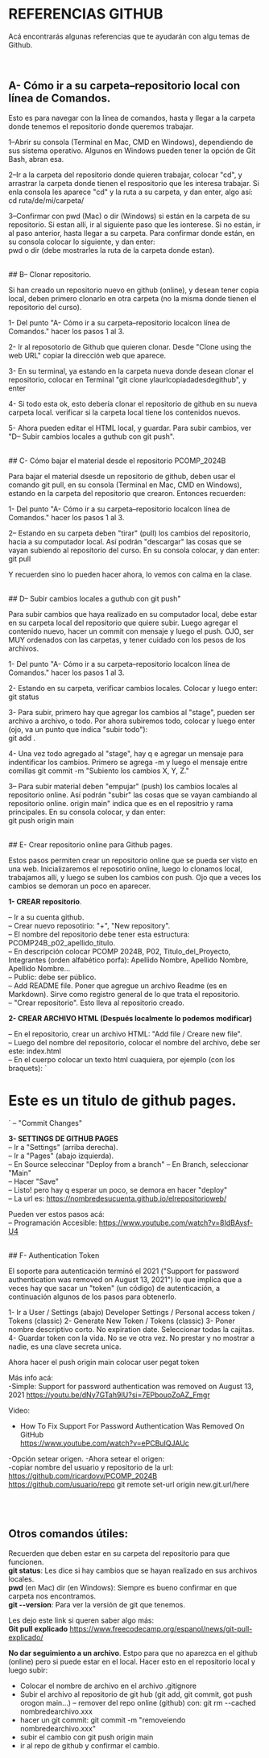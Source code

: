 # REFERENCIAS GITHUB  

Acá encontrarás algunas referencias que te ayudarán con algu temas de Github. 

<br> 

## A- Cómo ir a su carpeta–repositorio local con línea de Comandos. 

Esto es para navegar con la línea de comandos, hasta y llegar a la carpeta donde tenemos el repositorio donde queremos trabajar. 

1–Abrir su consola (Terminal en Mac, CMD en Windows), dependiendo de sus sistema operativo. Algunos en Windows pueden tener la opción de Git Bash, abran esa. 

2–Ir a la carpeta del repositorio donde quieren trabajar, colocar "cd", y arrastrar la carpeta donde tienen el respositorio que les interesa trabajar. Si enla consola les aparece "cd" y la ruta a su carpeta, y dan enter, algo así:  
cd ruta/de/mi/carpeta/

3–Confirmar con pwd (Mac) o dir (Windows) si están en la carpeta de su repositorio. Si estan allí, ir al siguiente paso que les ionterese. Si no están, ir al paso anterior, hasta llegar a su carpeta. Para confirmar donde están, en su consola colocar lo siguiente, y dan enter:  
pwd o dir (debe mostrarles la ruta de la carpeta donde estan). 


<br> 
## B– Clonar repositorio.  

Si han creado un repositorio nuevo en github (online), y desean tener copia local, deben primero clonarlo en otra carpeta (no la misma donde tienen el repositorio del curso). 

1- Del punto "A- Cómo ir a su carpeta–repositorio localcon línea de Comandos." hacer los pasos 1 al 3.

2- Ir al reposotorio de Github que quieren clonar. Desde "Clone using the web URL" copiar la dirección web que aparece. 

3- En su terminal, ya estando en la carpeta nueva donde desean clonar el repositorio, colocar en Terminal "git clone ylaurlcopiadadesdegithub", y enter

4- Si todo esta ok, esto debería clonar el repositorio de github en su nueva carpeta local. verificar si la carpeta local tiene los contenidos nuevos. 

5- Ahora pueden editar el HTML local, y guardar. Para subir cambios, ver "D– Subir cambios locales a guthub con git push".  


<br>
## C- Cómo bajar el material desde el repositorio PCOMP_2024B  

Para bajar el material dsesde un repositorio de github, deben usar el comando git pull, en su consola (Terminal en Mac, CMD en Windows), estando en la carpeta del repositorio que crearon. Entonces recuerden:  

1- Del punto "A- Cómo ir a su carpeta–repositorio localcon línea de Comandos." hacer los pasos 1 al 3.

2– Estando en su carpeta deben "tirar" (pull) los cambios del repositorio, hacia a su computador local. Así podrán "descargar" las cosas que se vayan subiendo al repositorio del curso.  En su consola colocar, y dan enter:  
git pull

Y recuerden sino lo pueden hacer ahora, lo vemos con calma en la clase.  


<br> 
## D– Subir cambios locales a guthub con git push" 

Para subir cambios que haya realizado en su computador local, debe estar en su carpeta local del repositorio que quiere subir. Luego agregar el contenido nuevo, hacer un commit con mensaje y luego el push. OJO, ser MUY ordenados con las carpetas, y tener cuidado con los pesos de los archivos. 

1- Del punto "A- Cómo ir a su carpeta–repositorio localcon línea de Comandos." hacer los pasos 1 al 3.

2- Estando en su carpeta, verificar cambios locales. Colocar y luego enter: 
git status

3- Para subir, primero hay que agregar los cambios al "stage", pueden ser archivo a archivo, o todo. Por ahora subiremos todo, colocar y luego enter (ojo, va un punto que indica "subir todo"):  
git add . 

4- Una vez todo agregado al "stage", hay q e agregar un mensaje para indentificar los cambios. Primero se agrega -m y luego el mensaje entre comillas 
git commit -m "Subiento los cambios X, Y, Z."

3– Para subir material deben "empujar" (push) los cambios locales al repositorio online. Así podrán "subir" las cosas que se vayan cambiando al repositorio online. origin main" indica que es en el repositrio y rama principales. En su consola colocar, y dan enter:  
git push origin main   


<br>  
## E- Crear repositorio online para Github pages. 

Estos pasos permiten crear un repositorio online que se pueda ser visto en una web. Inicializaremos el reposotirio online, luego lo clonamos local, trabajamos allí, y luego se suben los cambios con push. Ojo que a veces los cambios se demoran un poco en aparecer.  

**1- CREAR repositorio**. 

– Ir a su cuenta github.  
– Crear nuevo reposotirio: "+", "New repository".   
– El nombre del repositorio debe tener esta estructura: PCOMP24B_p02_apellido_titulo.   
– En descripción colocar PCOMP 2024B, P02, Titulo_del_Proyecto, Integrantes (orden alfabético porfa): Apellido Nombre, Apellido Nombre, Apellido Nombre...  
– Public: debe ser público.   
– Add README file. Poner que agregue un archivo Readme (es en Markdown). Sirve como registro general de lo que trata el repositorio.   
– "Crear repositorio". Esto lleva al repositorio creado.   

**2- CREAR ARCHIVO HTML (Después localmente lo podemos modificar)**   

– En el repositorio, crear un archivo HTML: "Add file / Creare new file".  
– Luego del nombre del repositorio, colocar el nombre del archivo, debe ser este: index.html  
– En el cuerpo colocar un texto html cuaquiera, por ejemplo (con los braquets): 
`
<h1>Este es un titulo de github pages. </h1>
`  
– "Commit Changes"   

**3- SETTINGS DE GITHUB PAGES**  
– Ir a "Settings" (arriba derecha).  
– Ir a "Pages" (abajo izquierda).  
– En Source seleccinar "Deploy from a branch" 
– En Branch, seleccionar "Main"   
– Hacer "Save"  
– Listo! pero hay q esperar un poco, se demora en hacer "deploy"   
– La url es: https://nombredesucuenta.github.io/elrepositorioweb/  

Pueden ver estos pasos acá:  
– Programación Accesible: https://www.youtube.com/watch?v=8IdBAysf-U4   


<br>  
## F- Authentication Token    

El soporte para autenticación terminó el 2021 ("Support for password authentication was removed on August 13, 2021") lo que implica que a veces hay que sacar un "token" (un código) de autenticación, a continuación algunos de los pasos para obtenerlo.  


1- Ir a User / Settings (abajo) Developer Settings / Personal access token / Tokens (classic)
2- Generate New Token / Tokens (classic)
3- Poner nombre descriptivo corto. No expiration date. Seleccionar todas la cajitas. 
4- Guardar token con la vida. No se ve otra vez. No prestar y no mostrar a nadie, es una clave secreta unica. 

Ahora hacer el push origin main
colocar user
pegat token
	
Más info acá:  
-Simple: Support for password authentication was removed on August 13, 2021 
https://youtu.be/dNy7GTah9IU?si=7EPbouoZoAZ_Fmgr

Video:  
-  How To Fix Support For Password Authentication Was Removed On GitHub   
https://www.youtube.com/watch?v=ePCBuIQJAUc


-Opción setear origen.
-Ahora setear el origen:  
-copiar nombre del usuario y repositorio de la url: https://github.com/ricardovv/PCOMP_2024B
https://github.com/usuario/repo
git remote set-url origin new.git.url/here




<br><br>
## Otros comandos útiles: 
Recuerden que deben estar en su carpeta del repositorio para que funcionen.  
**git status**:  Les dice si hay cambios que se hayan realizado en sus archivos locales.  
**pwd** (en Mac) dir (en Windows): Siempre es bueno confirmar en que carpeta nos encontramos.  
**git --version**:  Para ver la versión de git que tenemos.


Les dejo este link si queren saber algo más:  
**Git pull explicado** 
https://www.freecodecamp.org/espanol/news/git-pull-explicado/


**No dar seguimiento a un archivo**. 
Estpo para que no aparezca en el github (online) pero si puede estar en el local. Hacer esto en el repositorio local y luego subir: 
- Colocar el nombre de archivo en el archivo .gitignore
- Subir el archivo al repositorio de git hub (git add, git commit, got push orogon main...)
– remover del repo online (github) con: git rm --cached nombredearchivo.xxx
- hacer un git commit: git commit -m "removeiendo nombredearchivo.xxx"
- subir el cambio con git push origin main
- ir al repo de github y confirmar el cambio. 
